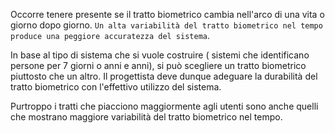 Occorre tenere presente se il tratto biometrico cambia nell'arco di una vita o giorno dopo giorno.
`Un alta variabilità del tratto biometrico nel tempo produce una peggiore accuratezza del sistema`.

In base al tipo di sistema che si vuole costruire ( sistemi che identificano persone per 7 giorni o anni e anni), si può scegliere un tratto biometrico piuttosto che un altro.
Il progettista deve dunque adeguare la durabilità del tratto biometrico con l'effettivo utilizzo del sistema.

Purtroppo i tratti che piacciono maggiormente agli utenti sono anche quelli che mostrano maggiore variabilità del tratto biometrico nel tempo.
